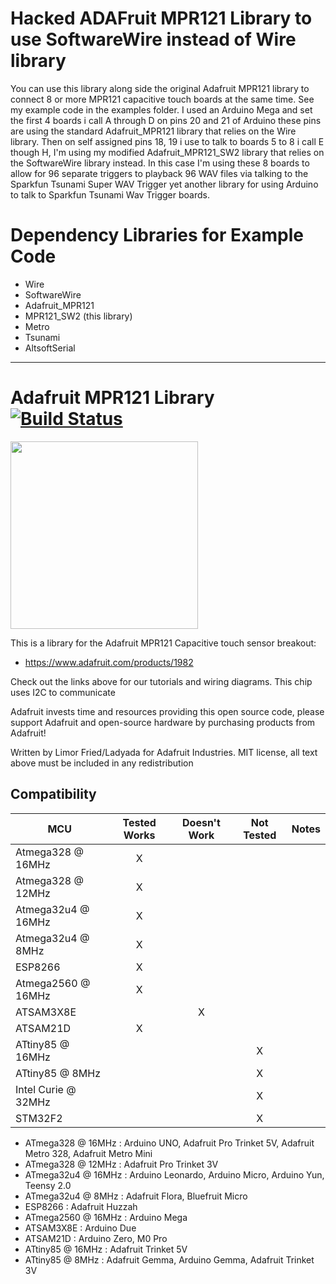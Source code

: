 # Hacked ADAFruit MPR121 Library to use SoftwareWire instead of Wire library

You can use this library along side the original Adafruit MPR121 library to connect 8 or more MPR121 capacitive touch boards at the same time. See my example code in the examples folder. I used an Arduino Mega and set the first 4 boards i call A through D on pins 20 and 21 of Arduino these pins are using the standard Adafruit_MPR121 library that relies on the Wire library. Then on self assigned pins 18, 19 i use to talk to boards 5 to 8 i call E though H, I'm using my modified Adafruit_MPR121_SW2 library that relies on the SoftwareWire library instead. In this case I'm using these 8 boards to allow for 96 separate triggers to playback 96 WAV files via talking to the Sparkfun Tsunami Super WAV Trigger yet another library for using Arduino to talk to Sparkfun Tsunami Wav Trigger boards.

# Dependency Libraries for Example Code

- Wire
- SoftwareWire
- Adafruit_MPR121
- MPR121_SW2 (this library)
- Metro
- Tsunami
- AltsoftSerial

---

# Adafruit MPR121 Library [![Build Status](https://travis-ci.org/adafruit/Adafruit_MPR121.svg?branch=master)](https://travis-ci.org/adafruit/Adafruit_MPR121)

<img src="https://cdn-shop.adafruit.com/970x728/1982-00.jpg" height="300"/>

This is a library for the Adafruit MPR121 Capacitive touch sensor breakout:
  * https://www.adafruit.com/products/1982

Check out the links above for our tutorials and wiring diagrams. This chip uses I2C to communicate

Adafruit invests time and resources providing this open source code, please support Adafruit and open-source hardware by purchasing products from Adafruit!

Written by Limor Fried/Ladyada for Adafruit Industries.
MIT license, all text above must be included in any redistribution

<!-- START COMPATIBILITY TABLE -->

## Compatibility

MCU                | Tested Works | Doesn't Work | Not Tested  | Notes
------------------ | :----------: | :----------: | :---------: | -----
Atmega328 @ 16MHz  |      X       |             |            |
Atmega328 @ 12MHz  |      X       |             |            |
Atmega32u4 @ 16MHz |      X       |             |            |
Atmega32u4 @ 8MHz  |      X       |             |            |
ESP8266            |      X       |             |            |
Atmega2560 @ 16MHz |      X       |             |            |
ATSAM3X8E          |             |      X       |            |
ATSAM21D           |      X       |             |            |
ATtiny85 @ 16MHz   |             |             |     X       |
ATtiny85 @ 8MHz    |             |             |     X       |
Intel Curie @ 32MHz |             |             |     X       |
STM32F2            |             |             |     X       |

  * ATmega328 @ 16MHz : Arduino UNO, Adafruit Pro Trinket 5V, Adafruit Metro 328, Adafruit Metro Mini
  * ATmega328 @ 12MHz : Adafruit Pro Trinket 3V
  * ATmega32u4 @ 16MHz : Arduino Leonardo, Arduino Micro, Arduino Yun, Teensy 2.0
  * ATmega32u4 @ 8MHz : Adafruit Flora, Bluefruit Micro
  * ESP8266 : Adafruit Huzzah
  * ATmega2560 @ 16MHz : Arduino Mega
  * ATSAM3X8E : Arduino Due
  * ATSAM21D : Arduino Zero, M0 Pro
  * ATtiny85 @ 16MHz : Adafruit Trinket 5V
  * ATtiny85 @ 8MHz : Adafruit Gemma, Arduino Gemma, Adafruit Trinket 3V

<!-- END COMPATIBILITY TABLE -->
